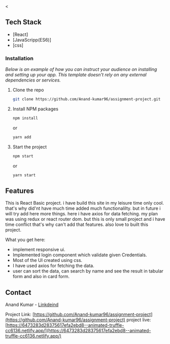 <!-- PROJECT LOGO -->
<
## Tech Stack
- [React]
- [JavaScripp(ES6)]
- [css]


### Installation

_Below is an example of how you can instruct your audience on installing and setting up your app. This template doesn't rely on any external dependencies or services._

1. Clone the repo
   ```sh
   git clone https://github.com/Anand-kumar96/assignment-project.git
   ```
2. Install NPM packages
   ```sh
   npm install
   ```
   or
   ```sh
   yarn add
   ```
   
3. Start the project
    ```sh
   npm start
   ```
   or
   ```sh
   yarn start
   ```
<!-- ABOUT THE PROJECT -->
## Features
This is React Basic project. i have build this site in my leisure time only cool. that's why did'nt have much time added much functionalilty. but in future i will try add here more things.
here i have axios for data fetching. my plan was using redux or react router dom. but this is only small project and i have time conflict that's why can't add that features.
also love to built this project.

What you get here:
* implement responsive ui.
* Implemented login component which validate given Credentials.
* Most of the UI created using css.
* I have used axios for fetching the data.
* user can sort the data, can search by name and see the result in tabular form and also in card form.
## Contact

Anand Kumar - [Linkdeind](https://www.linkedin.com/in/anand-kumar96/)

Project Link: [https://github.com/Anand-kumar96/assignment-project](https://github.com/Anand-kumar96/assignment-project)
project live:[https://6473283d28375617efa2ebd8--animated-truffle-cc6136.netlify.app/](https://6473283d28375617efa2ebd8--animated-truffle-cc6136.netlify.app/)
